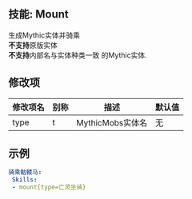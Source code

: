 技能: Mount
--------------------------

生成Mythic实体并骑乘  
**不支持**原版实体  
**不支持**内部名与实体种类一致 的Mythic实体.

修改项
----------

| 修改项名 | 别称    | 描述                                                                                                    | 默认值 |
|-----------|------------|----------------------------------------------------------------------------------------------------------------|---------------|
| type | t | MythicMobs实体名 | 无 |

示例
--------

```yaml
骑乘骷髅马:
 Skills:
 - mount{type=亡灵坐骑}
```